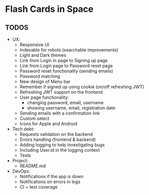 # Flash Cards in Space

## TODOS

- UX:
  - Responsive UI
  - Indexable for robots (searchable improvements)
  - Light and Dark themes
  - Link from Login in page to Signing up page
  - Link from Login page to Password reset page
  - Password reset functionality (sending emails)
  - Password matching
  - New design of Menu bar
  - Remember if signed up using cookie (on/off refreshing JWT)
  - Refreshing JWT support on the frontend
  - User page functionality: 
    - changing password, email, username
    - showing username, email, registration date
  - Sending emails with a confirmation link
  - Custom select
  - Icons for Apple and Android
- Tech debt:
  - Requests validation on the backend
  - Errors handling (frontend & backend)
  - Adding logging to help investigating bugs
  - Including User.id in the logging context
  - Tests
- Project:
  - README.md
- DevOps:
  - Notifications if the app is down
  - Notifications on errors in logs
  - CI + test coverage